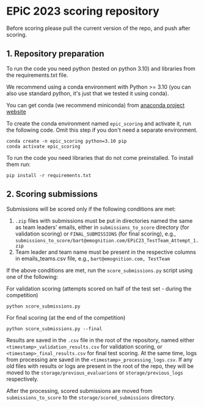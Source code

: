 # EPiC 2023 scoring repository

Before scoring please pull the current version of the repo, and push after scoring.

## 1. Repository preparation
To run the code you need python (tested on python 3.10) and libraries from the requirements.txt file.

We recommend using a conda environment with Python >= 3.10 (you can also use standard python, it's just that we tested it using conda).

You can get conda (we recommend miniconda) from [anaconda project website](https://docs.conda.io/en/latest/miniconda.html)

To create the conda environment named `epic_scoring` and activate it, run the following code. Omit this step if you don't need a separate environment.
```
conda create -n epic_scoring python=3.10 pip
conda activate epic_scoring
```

To run the code you need libraries that do not come preinstalled. To install them run:

```
pip install -r requirements.txt
```

## 2. Scoring submissions
Submissions will be scored only if the following conditions are met:
1. `.zip` files with submissions must be put in directories named the same as team leaders' emails, either in `submissions_to_score` directory (for validation scoring) or `FINAL_SUBMISSIONS` (for final scoring), e.g., `submissions_to_score/bart@emognition.com/EPiC23_TestTeam_Attempt_1.zip`
2. Team leader and team name must be present in the respective columns in emails_teams.csv file, e.g., `bart@emognition.com, TestTeam` 

If the above conditions are met, run the `score_submissions.py` script using one of the following:

For validation scoring (attempts scored on half of the test set - during the competition)
```
python score_submissions.py
```

For final scoring (at the end of the competition)
```
python score_submissions.py --final
```

Results are saved in the `.csv` file in the root of the repository, named either `<timestamp>_validation_results.csv` for validation scoring, or `<timestamp>_final_results.csv` for final test scoring. At the same time, logs from processing are saved in the `<timestamp>_processing_logs.csv`. If any old files with results or logs are present in the root of the repo, they will be moved to the `storage/previous_evaluarions` or `storage/previous_logs` respectively.

After the processing, scored submissions are moved from `submissions_to_score` to the `storage/scored_submissions` directory.
 
